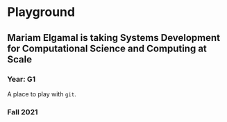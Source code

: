 # Playground

## Mariam Elgamal is taking Systems Development for Computational Science and Computing at Scale

### Year: G1

A place to play with `git`.

### Fall 2021
